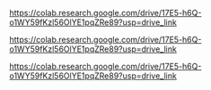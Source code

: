 https://colab.research.google.com/drive/17E5-h6Q-o1WY59fKzl56OlYE1pqZRe89?usp=drive_link

https://colab.research.google.com/drive/17E5-h6Q-o1WY59fKzl56OlYE1pqZRe89?usp=drive_link



https://colab.research.google.com/drive/17E5-h6Q-o1WY59fKzl56OlYE1pqZRe89?usp=drive_link
